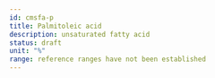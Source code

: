```yaml
---
id: cmsfa-p
title: Palmitoleic acid
description: unsaturated fatty acid
status: draft
unit: "%"
range: reference ranges have not been established
---
```

